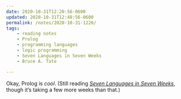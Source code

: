 ```yaml
---
date: 2020-10-31T12:20:56-0600
updated: 2020-10-31T12:48:56-0600
permalink: /notes/2020-10-31-1220/
tags:
    - reading notes
    - Prolog
    - programming languages
    - logic programming
    - Seven Languages in Seven Weeks
    - Bruce A. Tate

---
```


Okay, Prolog is *cool*. (Still reading [<cite>Seven Languages in Seven Weeks</cite>][book], though it’s taking a few more weeks than that.)

[book]: https://pragprog.com/titles/btlang/seven-languages-in-seven-weeks/
